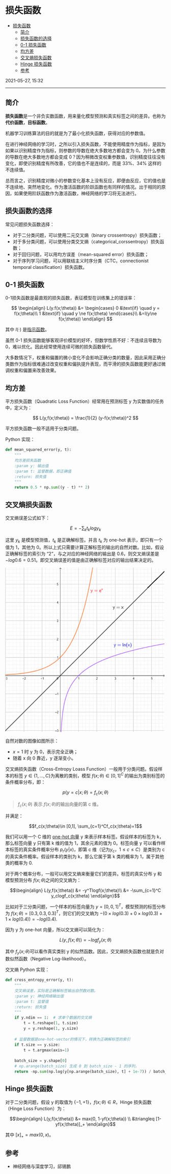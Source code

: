 # 损失函数

- [损失函数](#损失函数)
  - [简介](#简介)
  - [损失函数的选择](#损失函数的选择)
  - [0-1 损失函数](#0-1-损失函数)
  - [均方差](#均方差)
  - [交叉熵损失函数](#交叉熵损失函数)
  - [Hinge 损失函数](#hinge-损失函数)
  - [参考](#参考)

2021-05-27, 15:32
***

## 简介

**损失函数**是一个非负实数函数，用来量化模型预测和真实标签之间的差异。也称为**代价函数**，**目标函数**。

机器学习训练算法的目的就是为了最小化损失函数，获得对应的参数值。

在进行神经网络的学习时，之所以引入损失函数，不能使用精度作为指标，是因为如果以识别精度作为指标，则参数的导数在绝大多数地方都会变为 0。为什么参数的导数在绝大多数地方都会变成 0？因为稍微改变权重参数值，识别精度往往没有变化，即使识别精度有所改善，它的值也不是连续的，而是 33%、34% 这样的不连续值。

总而言之，识别精度对微小的参数变化基本上没有反应，即便由反应，它的值也是不连续地、突然地变化。作为激活函数的阶跃函数也有同样的情况。出于相同的原因，如果使用阶跃函数作为激活函数，神经网络的学习将无法进行。

## 损失函数的选择

常见问题损失函数选择：

- 对于二分类问题，可以使用二元交叉熵（binary crossentropy）损失函数；
- 对于多分类问题，可以使用分类交叉熵（categorical_corssentropy）损失函数；
- 对于回归问题，可以用均方误差（mean-squared error）损失函数；
- 对于序列学习问题，可以用联结主义时序分类（CTC，connectionist temporal classification）损失函数。

## 0-1 损失函数

0-1损失函数是最直观的损失函数，表征模型在训练集上的错误率：

$$
\begin{align}
L(y.f(x;\theta)) &= \begin{cases}
0 &\text{if} \quad y = f(x;\theta)\\
1 &\text{if} \quad y \ne f(x;\theta)
\end{cases}\\
&=I(y\ne f(x;\theta))
\end{align}
$$

其中 $I(\cdot)$ 是[指示函数](数学基础/../函数基础.md#指示函数)。

虽然 0-1 损失函数能够客观评价模型的好坏，但数学性质不好：不连续且导数为 0，难以优化。因此经常使用连续可微的损失函数替代。

大多数情况下，权重和偏置的微小变化不会影响正确分类的数量，因此采用正确分类数作为指标很难通过改变权重和偏执提升表现，而平滑的损失函数能更好通过微调权重和偏置来改善效果。

## 均方差

平方损失函数（Quadratic Loss Function）经常用在预测标签 y 为实数值的任务中，定义为：

$$
L(y,f(x;\theta)) = \frac{1}{2} (y-f(x;\theta))^2
$$

平方损失函数一般不适用于分类问题。

Python 实现：

```py
def mean_squared_error(y, t):
    """
    均方差损失函数
    :param y: 输出值
    :param t: 监督数据，即正确值
    :return: 损失值
    """
    return 0.5 * np.sum((y - t) ** 2)
```

## 交叉熵损失函数

交叉熵误差公式如下：

$$
E = -\sum_k t_klogy_k
$$

这里 $y_k$ 是模型预测值，$t_k$ 是正确解标签。并且 $t_k$ 为 one-hot 表示，即只有一个值为 1，其他为 0。所以上式只需要计算正解标签的输出的自然对数。比如，假设正确解标签的索引为 “2”，与之对应的神经网络的输出是 0.6，则交叉熵误差是 $-log0.6=0.51$。即交叉熵误差的值是由正确解标签对应的输出结果决定的。

<img src="images/2021-08-04-14-11-54.png" width="500">

自然对数的图像如图所示：

- $x=1$ 时 y 为 0，表示完全正确；
- 随着 x 向 0 靠近，y 逐渐变小。

交叉熵损失函数（Cross-Entropy Loass Function）一般用于分类问题。假设样本的标签 $y \in \{1,...,C\}$为离散的类别，模型 $f(x;\theta) \in [0,1]^C$ 的输出为类别标签的条件概率分布，即：

$$p(y=c|x;\theta)=f_c(x;\theta)$$

> $f_c(x;\theta)$ 表示 $f(x;\theta)$的输出向量的第 c 维。

并满足：

$$f_c(x;\theta)\in [0,1],  \sum_{c=1}^Cf_c(x;\theta)=1$$

我们可以用一个 C 维的 [one-hot 向量](函数基础.md#one-hot-向量) y 来表示样本标签。假设样本的标签为 k，那么标签向量 y 只有第 k 维的值为 1，其余元素的值为 0。标签向量 y 可以看作样本标签的真实条件概率分布 $p_r(y|x)$，即第 c 维（记为$y_c$，$1\le c \le C$）是类别为 c 的真实条件概率。假设样本的类别为 k，那么它属于第 k 类的概率为 1，属于其他类的概率为 0.

对于两个概率分布，一般可以用交叉熵来衡量它们的差异。标签的真实分布 y  和模型预测分布 $f(x;\theta)$之间的交叉熵为：

$$\begin{align}
L(y,f(x;\theta)) &= -y^Tlogf(x;\theta)\\
&= -\sum_{c=1}^C y_clogf_c(x;\theta)
\end{align}$$

比如对于三分类问题，一个样本的标签向量为 $y=[0,0,1]^T$，模型预测的标签分布为 $f(x;\theta)=[0.3,0.3,0.3]^T$，则它们的交叉熵为 $-(0\times log(0.3)+0\times log(0.3)+1\times log(0.4))=-log(0.4)$.

因为 y 为 one-hot 向量，所以交叉熵可以简化为：

$$L(y,f(x;\theta))=-logf_y(x;\theta)$$

其中 $f_y(x;\theta)$可以看作真实类别 y 的似然函数。因此，交叉熵损失函数也就是负对数似然函数（Negative Log-likelihood）。

交叉熵 Python 实现：

```py
def cross_entropy_error(y, t):
    """
    交叉熵误差，实际是正确解标签输出自然数对数。
    :param y: 神经网络输出值
    :param t: 监督值
    :return: 损失值
    """
    if y.ndim == 1:  # 求单个数据的交叉熵
        t = t.reshape(1, t.size)
        y = y.reshape(1, y.size)

    # 监督数据是one-hot-vector的情况下，转换为正确解标签的索引
    if t.size == y.size:
        t = t.argmax(axis=1)

    batch_size = y.shape[0]
    # np.arange(batch_size) 生成 0 到 batch_size - 1 的序列，
    return -np.sum(np.log(y[np.arange(batch_size), t] + 1e-7)) / batch_size # 加上 1e-7 是为了避免出现 np.log(0) 变为负无穷的情况。
```

## Hinge 损失函数

对于二分类问题，假设 y 的取值为 $\{-1,+1\}$，$f(x;\theta)\in R$，Hinge 损失函数（Hinge Loss Function）为：

$$\begin{align}
L(y,f(x;\theta)) &= max(0, 1-yf(x;\theta)) \\
&\triangleq [1-yf(x;\theta)]_+
\end{align}$$

其中 $[x]_+=max(0,x)$。

## 参考

- 神经网络与深度学习，邱锡鹏
